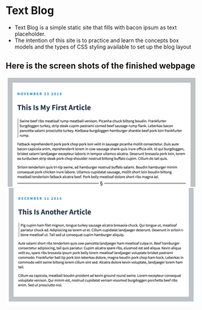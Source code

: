 # Text Blog 
* Text Blog is a simple static site that fills with bacon ipsum as text placeholder. 
* The intention of this site is to practice and learn the concepts box models and the types of CSS styling available to set up the blog layout

## Here is the screen shots of the finished webpage
![Screenshot1](https://github.com/kaiLiGit/Web_Development/blob/master/TextBlog/blogsites1.png)
![Screenshot2](https://github.com/kaiLiGit/Web_Development/blob/master/TextBlog/blogsite2.png)
